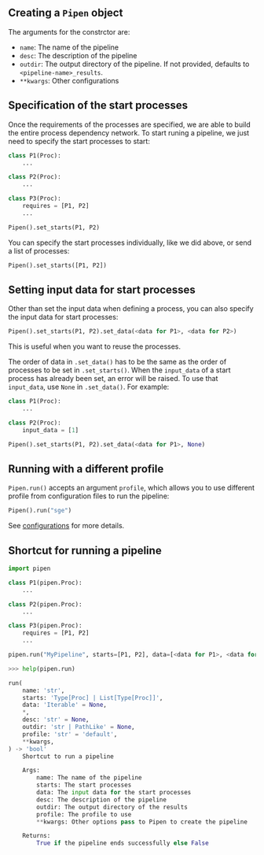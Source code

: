 
## Creating a `Pipen` object

The arguments for the constrctor are:

- `name`: The name of the pipeline
- `desc`: The description of the pipeline
- `outdir`: The output directory of the pipeline. If not provided, defaults to `<pipeline-name>_results`.
- `**kwargs`: Other configurations

## Specification of the start processes

Once the requirements of the processes are specified, we are able to build the entire process dependency network. To start runing a pipeline, we just need to specify the start processes to start:

```python
class P1(Proc):
    ...

class P2(Proc):
    ...

class P3(Proc):
    requires = [P1, P2]
    ...

Pipen().set_starts(P1, P2)
```

You can specify the start processes individually, like we did above, or send a list of processes:

```python
Pipen().set_starts([P1, P2])
```

## Setting input data for start processes

Other than set the input data when defining a process, you can also specify the input data for start processes:

```python
Pipen().set_starts(P1, P2).set_data(<data for P1>, <data for P2>)
```

This is useful when you want to reuse the processes.

The order of data in `.set_data()` has to be the same as the order of processes to be set in `.set_starts()`. When the `input_data` of a start process has already been set, an error will be raised. To use that `input_data`, use `None` in `.set_data()`. For example:

```python
class P1(Proc):
    ...

class P2(Proc):
    input_data = [1]

Pipen().set_starts(P1, P2).set_data(<data for P1>, None)
```

## Running with a different profile

`Pipen.run()` accepts an argument `profile`, which allows you to use different profile from configuration files to run the pipeline:

```python
Pipen().run("sge")
```

See [configurations][1] for more details.

## Shortcut for running a pipeline

```python
import pipen

class P1(pipen.Proc):
    ...

class P2(pipen.Proc):
    ...

class P3(pipen.Proc):
    requires = [P1, P2]
    ...

pipen.run("MyPipeline", starts=[P1, P2], data=[<data for P1>, <data for P2>])
```

```python
>>> help(pipen.run)

run(
    name: 'str',
    starts: 'Type[Proc] | List[Type[Proc]]',
    data: 'Iterable' = None,
    *,
    desc: 'str' = None,
    outdir: 'str | PathLike' = None,
    profile: 'str' = 'default',
    **kwargs,
) -> 'bool'
    Shortcut to run a pipeline

    Args:
        name: The name of the pipeline
        starts: The start processes
        data: The input data for the start processes
        desc: The description of the pipeline
        outdir: The output directory of the results
        profile: The profile to use
        **kwargs: Other options pass to Pipen to create the pipeline

    Returns:
        True if the pipeline ends successfully else False
```

[1]: ../configurations
